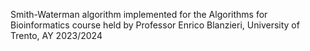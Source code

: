 Smith-Waterman algorithm implemented for the Algorithms for Bioinformatics course held by Professor Enrico Blanzieri, University of Trento, AY 2023/2024
